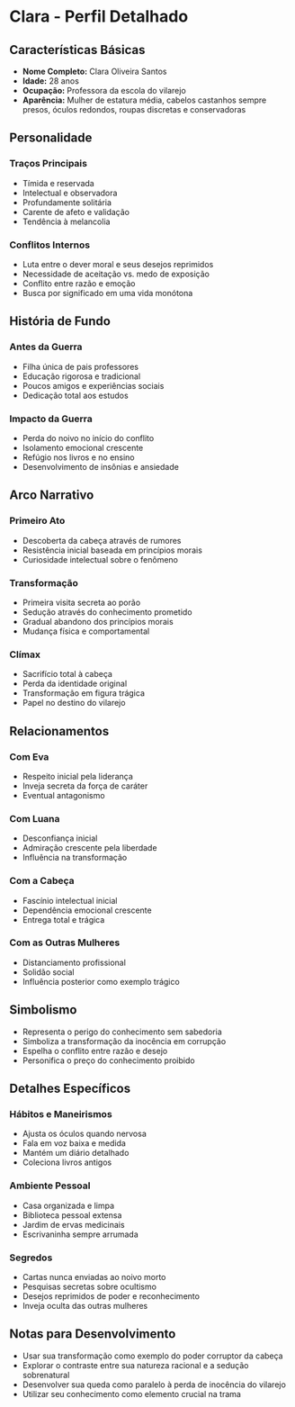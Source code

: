 # Clara - Perfil Detalhado

## Características Básicas
- **Nome Completo:** Clara Oliveira Santos
- **Idade:** 28 anos
- **Ocupação:** Professora da escola do vilarejo
- **Aparência:** Mulher de estatura média, cabelos castanhos sempre presos, óculos redondos, roupas discretas e conservadoras

## Personalidade
### Traços Principais
- Tímida e reservada
- Intelectual e observadora
- Profundamente solitária
- Carente de afeto e validação
- Tendência à melancolia

### Conflitos Internos
- Luta entre o dever moral e seus desejos reprimidos
- Necessidade de aceitação vs. medo de exposição
- Conflito entre razão e emoção
- Busca por significado em uma vida monótona

## História de Fundo
### Antes da Guerra
- Filha única de pais professores
- Educação rigorosa e tradicional
- Poucos amigos e experiências sociais
- Dedicação total aos estudos

### Impacto da Guerra
- Perda do noivo no início do conflito
- Isolamento emocional crescente
- Refúgio nos livros e no ensino
- Desenvolvimento de insônias e ansiedade

## Arco Narrativo
### Primeiro Ato
- Descoberta da cabeça através de rumores
- Resistência inicial baseada em princípios morais
- Curiosidade intelectual sobre o fenômeno

### Transformação
- Primeira visita secreta ao porão
- Sedução através do conhecimento prometido
- Gradual abandono dos princípios morais
- Mudança física e comportamental

### Clímax
- Sacrifício total à cabeça
- Perda da identidade original
- Transformação em figura trágica
- Papel no destino do vilarejo

## Relacionamentos
### Com Eva
- Respeito inicial pela liderança
- Inveja secreta da força de caráter
- Eventual antagonismo

### Com Luana
- Desconfiança inicial
- Admiração crescente pela liberdade
- Influência na transformação

### Com a Cabeça
- Fascínio intelectual inicial
- Dependência emocional crescente
- Entrega total e trágica

### Com as Outras Mulheres
- Distanciamento profissional
- Solidão social
- Influência posterior como exemplo trágico

## Simbolismo
- Representa o perigo do conhecimento sem sabedoria
- Simboliza a transformação da inocência em corrupção
- Espelha o conflito entre razão e desejo
- Personifica o preço do conhecimento proibido

## Detalhes Específicos
### Hábitos e Maneirismos
- Ajusta os óculos quando nervosa
- Fala em voz baixa e medida
- Mantém um diário detalhado
- Coleciona livros antigos

### Ambiente Pessoal
- Casa organizada e limpa
- Biblioteca pessoal extensa
- Jardim de ervas medicinais
- Escrivaninha sempre arrumada

### Segredos
- Cartas nunca enviadas ao noivo morto
- Pesquisas secretas sobre ocultismo
- Desejos reprimidos de poder e reconhecimento
- Inveja oculta das outras mulheres

## Notas para Desenvolvimento
- Usar sua transformação como exemplo do poder corruptor da cabeça
- Explorar o contraste entre sua natureza racional e a sedução sobrenatural
- Desenvolver sua queda como paralelo à perda de inocência do vilarejo
- Utilizar seu conhecimento como elemento crucial na trama
